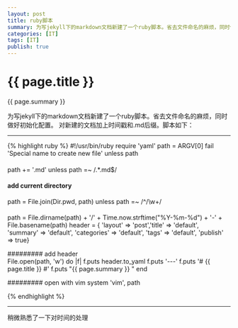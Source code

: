 ```yaml
---
layout: post
title: ruby脚本
summary: 为写jekyll下的markdown文档新建了一个ruby脚本。省去文件命名的麻烦，同时做好初始化配置。
categories: [IT]
tags: [IT]
publish: true
---
```


# {{ page.title }} #
{{ page.summary }}


为写jekyll下的markdown文档新建了一个ruby脚本。省去文件命名的麻烦，同时做好初始化配置。
对新建的文档加上时间戳和.md后缀。脚本如下：

------------
{% highlight ruby %}
#!/usr/bin/ruby
require 'yaml'
path = ARGV[0]
fail 'Special name to create new file' unless path
        
####         
path += '.md' unless path =~ /.*\.md$/

####  add current directory            
path = File.join(Dir.pwd, path) unless path =~ /^\/\w+/

####         
path = File.dirname(path) + '/' + Time.now.strftime("%Y-%m-%d") + '-' + File.basename(path)
header = { 'layout' => 'post','title' => 'default', 'summary' => 'default',
	'categories' => 'default', 'tags' => 'default', 'publish' => true}

#########   add header     
File.open(path, 'w') do |f|
	f.puts header.to_yaml
	f.puts '---'
    f.puts '# {{ page.title }} #'
    f.puts "{{ page.summary }} "
end

######### open with vim
system 'vim', path

{% endhighlight %}


*************
稍微熟悉了一下对时间的处理 

